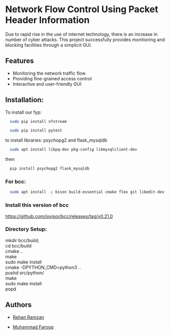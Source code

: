 
# Network Flow Control Using Packet Header Information

Due to rapid rise in the use of internet technology, there is an increase in number of cyber attacks. This project successfully provides monitioring and blocking facilities through a simplicit GUI. 


## Features

- Monitoring the network traffic flow
- Providing fine-grained access control
- Interactive and user-friendly GUI


## Installation:

To install our fyp:

```bash
  sudo pip install nfstream
```
```bash
  sudo pip install pytest
```

to install libraries: psychopg2 and flask_mysqldb
```bash
  sudo apt install libpq-dev pkg-config libmysqlclient-dev
```
then
```bash
  pip install psychopg2 flask_mysqldb
```

### For bcc:
```bash
  sudo apt install -y bison build-essential cmake flex git libedit-dev libllvm11 llvm-11-dev libclang-11-dev python zlib1g-dev libelf-dev libfl-dev libluajit-5.1-dev 
```
### Install this version of bcc

https://github.com/iovisor/bcc/releases/tag/v0.21.0

### Directory Setup:
mkdir bcc/build;\
cd bcc/build\
cmake ..\
make\
sudo make install\
cmake -DPYTHON_CMD=python3 ..\
pushd src/python/\
make\
sudo make install\
popd 


## Authors

- [Rehan Ramzan](https://github.com/mrehanramzan/Network-Monitoring-App)

- [Muhammad Farooq](https://github.com/farooquememon385)